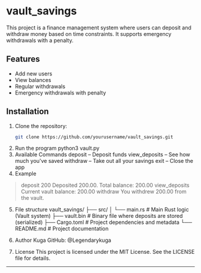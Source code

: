 # vault_savings
This project is a finance management system where users can deposit and withdraw money based on time constraints. It supports emergency withdrawals with a penalty.

## Features
- Add new users
- View balances
- Regular withdrawals
- Emergency withdrawals with penalty

## Installation

1. Clone the repository:
   ```bash
   git clone https://github.com/yourusername/vault_savings.git
2. Run the program 
python3 vault.py
3. Available Commands
deposit <amount> – Deposit funds
view_deposits – See how much you've saved
withdraw – Take out all your savings
exit – Close the app
4. Example
> deposit 200
Deposited 200.00. Total balance: 200.00
> view_deposits
Current vault balance: 200.00
> withdraw
You withdrew 200.00 from the vault.
5. File structure
vault_savings/
├── src/
│   └── main.rs        # Main Rust logic (Vault system)
├── vault.bin          # Binary file where deposits are stored (serialized)
├── Cargo.toml         # Project dependencies and metadata
└── README.md          # Project documentation

6. Author
Kuga
GitHub: @Legendarykuga
7. License 
This project is licensed under the MIT License. See the LICENSE file for details.
---
